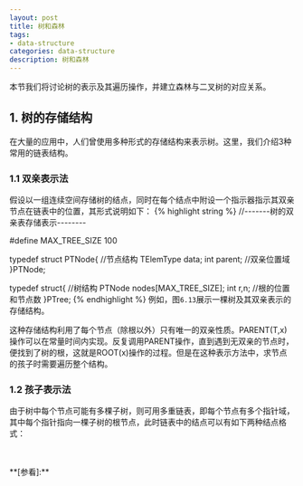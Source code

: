 ```yaml
---
layout: post
title: 树和森林
tags:
- data-structure
categories: data-structure
description: 树和森林
---
```


本节我们将讨论树的表示及其遍历操作，并建立森林与二叉树的对应关系。


<!-- more -->


## 1. 树的存储结构
在大量的应用中，人们曾使用多种形式的存储结构来表示树。这里，我们介绍3种常用的链表结构。

### 1.1 双亲表示法

假设以一组连续空间存储树的结点，同时在每个结点中附设一个指示器指示其双亲节点在链表中的位置，其形式说明如下：
{% highlight string %}
//-------树的双亲表存储表示--------

#define MAX_TREE_SIZE 100

typedef struct PTNode{      //节点结构
	TElemType data;
	int parent;             //双亲位置域
}PTNode;

typedef struct{             //树结构
	PTNode nodes[MAX_TREE_SIZE];
	int r,n;                //根的位置和节点数
}PTree;
{% endhighlight %}
例如，图```6.13```展示一棵树及其双亲表示的存储结构。


这种存储结构利用了每个节点（除根以外）只有唯一的双亲性质。PARENT(T,x)操作可以在常量时间内实现。反复调用PARENT操作，直到遇到无双亲的节点时，便找到了树的根，这就是ROOT(x)操作的过程。但是在这种表示方法中，求节点的孩子时需要遍历整个结构。

### 1.2 孩子表示法
由于树中每个节点可能有多棵子树，则可用多重链表，即每个节点有多个指针域，其中每个指针指向一棵子树的根节点，此时链表中的结点可以有如下两种结点格式：





     


<br />
<br />
**[参看]:**


<br />
<br />
<br />


